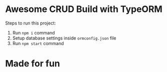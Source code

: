# Awesome CRUD Build with TypeORM

Steps to run this project:

1. Run `npm i` command
2. Setup database settings inside `ormconfig.json` file
3. Run `npm start` command

# Made for fun